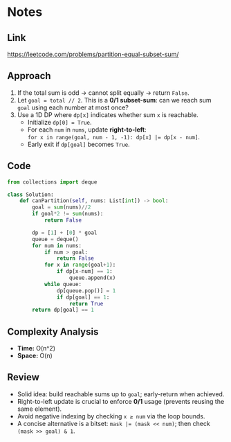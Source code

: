 # Notes

## Link
https://leetcode.com/problems/partition-equal-subset-sum/

## Approach
1. If the total sum is odd → cannot split equally → return `False`.
2. Let `goal = total // 2`. This is a **0/1 subset-sum**: can we reach sum `goal` using each number at most once?
3. Use a 1D DP where `dp[x]` indicates whether sum `x` is reachable.
   - Initialize `dp[0] = True`.
   - For each `num` in `nums`, update **right-to-left**:  
     `for x in range(goal, num - 1, -1): dp[x] |= dp[x - num]`.
   - Early exit if `dp[goal]` becomes `True`.

## Code
``` python
from collections import deque

class Solution:
    def canPartition(self, nums: List[int]) -> bool:
        goal = sum(nums)//2
        if goal*2 != sum(nums):
            return False

        dp = [1] + [0] * goal
        queue = deque()
        for num in nums:
            if num > goal:
                return False
            for x in range(goal+1):
                if dp[x-num] == 1:
                    queue.append(x)
            while queue:
                dp[queue.pop()] = 1
                if dp[goal] == 1:
                    return True
        return dp[goal] == 1
```

## Complexity Analysis
- **Time:** O(n^2)
- **Space:** O(n)

## Review
- Solid idea: build reachable sums up to `goal`; early-return when achieved.
- Right-to-left update is crucial to enforce **0/1** usage (prevents reusing the same element).
- Avoid negative indexing by checking `x ≥ num` via the loop bounds.
- A concise alternative is a bitset: `mask |= (mask << num)`; then check `(mask >> goal) & 1`.
